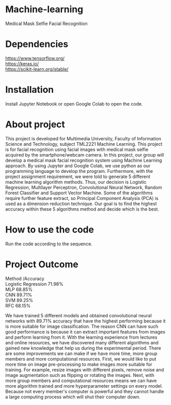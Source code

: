 # Machine-learning
Medical Mask Selfie Facial Recognition

# Dependencies
https://www.tensorflow.org/  
https://keras.io/  
https://scikit-learn.org/stable/  



# Installation
Install Jupyter Notebook or open Google Colab to open the code.

# About project
This project is developed for Multimedia University, Faculty of Information Science and 
Technology, subject TML2221 Machine Learning. 
This project is for facial recognition using facial images with medical mask selfie acquired by the smartphone/webcam camera. In this project, our group will develop a medical mask facial recognition system using Machine Learning approach. By using Jupyter and Google Colab, we use python as our programming language to develop the program. Furthermore, with the project assignment requirement, we were told to generate 5 different machine learning algorithm methods. Thus, our decision is Logistic Regression, Multilayer Perceptron, Convolutional Neural Network, Random Forest Classifier and Support Vector Machine. Some of the algorithms require further feature extract, so Principal Component Analysis (PCA) is used as a dimension reduction technique. Our goal is to find the highest accuracy within these 5 algorithms method and decide which is the best.

# How to use the code
Run the code according to the sequence.

# Project Outcome

 Method               /Accuracy  
 Logistic Regression  71.98%  
 MLP                  68.85%  
 CNN                  89.71%  
 SVM                  89.25%  
 RFC                  68.15%  
 
  We have trained 5 different models and obtained convolutional neural networks with 89.71% accuracy that have the highest performing because it is more suitable for image classification. The reason CNN can have such good performance is because it can extract important features from images and perform learning from it. With the learning experience from lectures and online resources, we have discovered many different algorithms and gained new knowledge that help us during the experimental period.
  There are some improvements we can make if we have more time, more group members and more computational resources. First, we would like to put more time on image pre-processing to make images more suitable for training. For example, resize images with different pixels, remove noise and image augmentation such as flipping or rotating the images. Next, with more group members and computational resources means we can have more algorithm trained and more hyperparameter settings on every model. Because not every member's computer is powerful and they cannot handle a large computing process which will shut their computer down.
 
